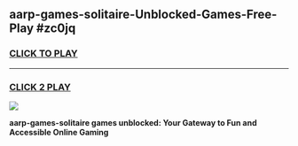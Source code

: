 
## aarp-games-solitaire-Unblocked-Games-Free-Play #zc0jq
<h3>
<a href="https://us.freeplayer.one?title=aarp-games-solitaire&ref=9M">CLICK TO PLAY</a></h3>
<hr>

<h3>
<a href="https://us.freeplayer.one?title=aarp-games-solitaire&ref=9M">CLICK 2 PLAY</a>
  
</h3>

<a href="https://us.freeplayer.one?title=aarp-games-solitaire&ref=9M"><img src="https://clearcache.store/games.png"></a>


**aarp-games-solitaire games unblocked: Your Gateway to Fun and Accessible Online Gaming**
